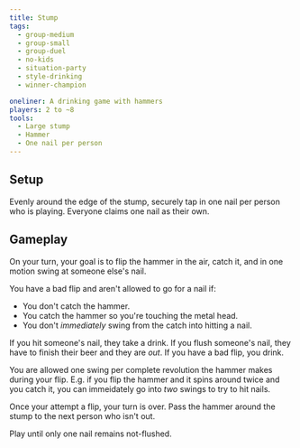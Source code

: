 ```yaml
---
title: Stump
tags:
  - group-medium
  - group-small
  - group-duel
  - no-kids
  - situation-party
  - style-drinking
  - winner-champion

oneliner: A drinking game with hammers
players: 2 to ~8
tools:
  - Large stump
  - Hammer
  - One nail per person
---
```

## Setup
Evenly around the edge of the stump, securely tap in one nail per person who is playing. Everyone claims one nail as their own.

## Gameplay
On your turn, your goal is to flip the hammer in the air, catch it, and in one motion swing at someone else's nail.

You have a bad flip and aren't allowed to go for a nail if:

* You don't catch the hammer.
* You catch the hammer so you're touching the metal head.
* You don't _immediately_ swing from the catch into hitting a nail.

If you hit someone's nail, they take a drink. If you flush someone's nail, they have to finish their beer and they are _out_. If you have a bad flip, you drink.

You are allowed one swing per complete revolution the hammer makes during your flip. E.g. if you flip the hammer and it spins around twice and you catch it, you can immeidately go into _two_ swings to try to hit nails.

Once your attempt a flip, your turn is over. Pass the hammer around the stump to the next person who isn't out.

Play until only one nail remains not-flushed.
